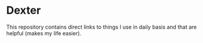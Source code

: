 # Dexter
This repository contains direct links to things I use in daily basis and that are helpful (makes my life easier).
